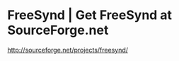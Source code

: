 <!--
id: 344207558
link: http://kevinisom.info/post/344207558/freesynd-get-freesynd-at-sourceforge-net
slug: freesynd-get-freesynd-at-sourceforge-net
date: Thu Jan 21 2010 00:52:49 GMT+1300 (NZDT)
raw: {"blog_name":"kevinisom","id":344207558,"post_url":"http://kevinisom.info/post/344207558/freesynd-get-freesynd-at-sourceforge-net","slug":"freesynd-get-freesynd-at-sourceforge-net","type":"link","date":"2010-01-20 11:52:49 GMT","timestamp":1263988369,"state":"published","format":"html","reblog_key":"pVYlkqlJ","tags":[],"short_url":"http://tmblr.co/Zw68YyKX336","highlighted":[],"feed_item":"http://sourceforge.net/projects/freesynd/","from_feed_id":"650234","note_count":0,"title":"FreeSynd | Get FreeSynd at SourceForge.net","url":"http://sourceforge.net/projects/freesynd/","description":""}
publish: 2010-01-021
tags: 
title: FreeSynd | Get FreeSynd at SourceForge.net
-->


FreeSynd | Get FreeSynd at SourceForge.net
==========================================

<http://sourceforge.net/projects/freesynd/>

